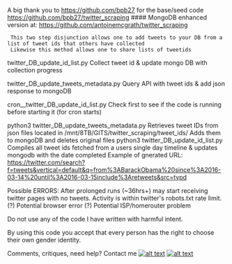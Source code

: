 
A big thank you to https://github.com/bpb27 for the base/seed code https://github.com/bpb27/twitter_scraping  ####
MongoDB enhanced version at: https://github.com/antoinemcgrath/twitter_scraping

     This two step disjunction allows one to add tweets to your DB from a list of tweet ids that others have collected
     Likewise this method allows one to share lists of tweetids

twitter_DB_update_id_list.py
  Collect tweet id & update mongo DB with collection progress

twitter_DB_update_tweets_metadata.py
  Query API with tweet ids & add json response to mongoDB

cron__twitter_DB_update_id_list.py
  Check first to see if the code is running before starting it (for cron starts)

python3 twitter_DB_update_tweets_metadata.py
  Retrieves tweet IDs from json files located in /mnt/8TB/GITS/twitter_scraping/tweet_ids/
  Adds them to mongoDB and deletes original files
python3 twitter_DB_update_id_list.py
  Compiles all tweet ids fetched from a users single day timeline & updates mongodb with the date completed
  Example of gnerated URL: https://twitter.com/search?f=tweets&vertical=default&q=from%3ABarackObama%20since%3A2016-03-14%20until%3A2016-03-15include%3Aretweets&src=typd

Possible ERRORS: After prolonged runs (~36hrs+) may start receiving twitter pages with no tweets.
         Activity is within twitter's robots.txt rate limit.
         (?) Potential browser error
         (?) Potential ISP/homerouter problem


Do not use any of the code I have written with harmful intent.

By using this code you accept that every person has the right to choose their own gender identity.


 Comments, critiques, need help? Contact me [![alt text][6.3]][3]  [![alt text][1.2]][1]

 <!-- Please don't remove this: Grab your social icons from https://github.com/carlsednaoui/gitsocial -->
 [1.2]: https://i.imgur.com/wWzX9uB.png (twitter icon without padding)
 [1]: https://www.twitter.com/AGreenDCBike
 [6.3]: http://i.imgur.com/9I6NRUm.png (github icon without padding)
 [3]: https://github.com/antoinemcgrath
